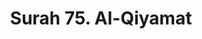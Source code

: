 ---
title       : "Surah 75. Al-Qiyamat"
DATE        : 7/25/2018 9:18:18 AM
draft       : false
TYPE        : "quran"
layout      : "surah"
BookCode    : "ARB"
SurahNumber : "75"
TotalAyah   : "40"
---